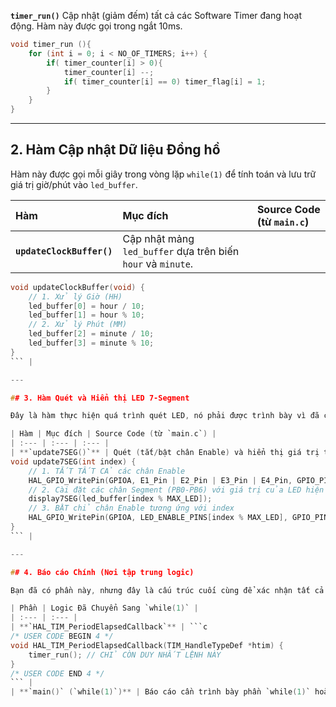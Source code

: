 **`timer_run()`** 
Cập nhật (giảm đếm) tất cả các Software Timer đang hoạt động. Hàm này được gọi trong ngắt 10ms. 
```c
void timer_run (){
    for (int i = 0; i < NO_OF_TIMERS; i++) {
        if( timer_counter[i] > 0){
            timer_counter[i] --;
            if( timer_counter[i] == 0) timer_flag[i] = 1;
        }
    }
}
``` 

---

## 2. Hàm Cập nhật Dữ liệu Đồng hồ

Hàm này được gọi mỗi giây trong vòng lặp `while(1)` để tính toán và lưu trữ giá trị giờ/phút vào `led_buffer`.

| Hàm | Mục đích | Source Code (từ `main.c`) |
| :--- | :--- | :--- |
| **`updateClockBuffer()`** | Cập nhật mảng `led_buffer` dựa trên biến `hour` và `minute`. | 
```c
void updateClockBuffer(void) {
    // 1. Xử lý Giờ (HH)
    led_buffer[0] = hour / 10;
    led_buffer[1] = hour % 10;
    // 2. Xử lý Phút (MM)
    led_buffer[2] = minute / 10;
    led_buffer[3] = minute % 10;
}
``` |

---

## 3. Hàm Quét và Hiển thị LED 7-Segment

Đây là hàm thực hiện quá trình quét LED, nó phải được trình bày vì đã chuyển hoàn toàn khỏi ngắt và được gọi bởi `timer_flag[2]` trong `main()`.

| Hàm | Mục đích | Source Code (từ `main.c`) |
| :--- | :--- | :--- |
| **`update7SEG()`** | Quét (tắt/bật chân Enable) và hiển thị giá trị từ `led_buffer` lên LED 7-segment tương ứng với `index`. | ```c
void update7SEG(int index) {
    // 1. TẮT TẤT CẢ các chân Enable
    HAL_GPIO_WritePin(GPIOA, E1_Pin | E2_Pin | E3_Pin | E4_Pin, GPIO_PIN_SET);
    // 2. Cài đặt các chân Segment (PB0-PB6) với giá trị của LED hiện tại
    display7SEG(led_buffer[index % MAX_LED]);
    // 3. BẬT chỉ chân Enable tương ứng với index
    HAL_GPIO_WritePin(GPIOA, LED_ENABLE_PINS[index % MAX_LED], GPIO_PIN_RESET);
}
``` |

---

## 4. Báo cáo Chính (Nơi tập trung logic)

Bạn đã có phần này, nhưng đây là cấu trúc cuối cùng để xác nhận tất cả logic đã được chuyển.

| Phần | Logic Đã Chuyển Sang `while(1)` |
| :--- | :--- |
| **`HAL_TIM_PeriodElapsedCallback`** | ```c
/* USER CODE BEGIN 4 */
void HAL_TIM_PeriodElapsedCallback(TIM_HandleTypeDef *htim) {
    timer_run(); // CHỈ CÒN DUY NHẤT LỆNH NÀY
}
/* USER CODE END 4 */
``` |
| **`main()` (`while(1)`)** | Báo cáo cần trình bày phần `while(1)` hoàn chỉnh với 3 khối `if (timer_flag[index] == 1)` để thực thi tất cả logic (Clock, Blink, Scan). |
